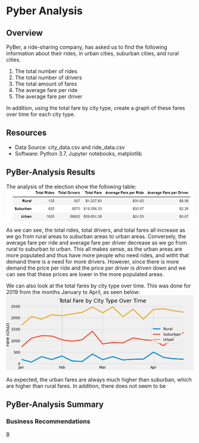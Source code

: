 # Pyber Analysis

## Overview
PyBer, a ride-sharing company, has asked us to find the following information about their rides, in urban cities, suburban cities, and rural cities.

1. The total number of rides
2. The total number of drivers
3. The total amount of fares
4. The average fare per ride
5. The average fare per driver

In addition, using the total fare by city type, create a graph of these fares over time for each city type.

## Resources
- Data Source: city_data.csv and ride_data.csv
- Software: Python 3.7, Jupyter notebooks, matplotlib

## PyBer-Analysis Results
The analysis of the election show the following table:
![data_table](https://github.com/bchillman/PyBer_Analysis/blob/main/Analysis/Data_Table.png)

As we can see, the total rides, total drivers, and total fares all increase as we go from rural areas to suburban areas to urban areas. Conversely, the average fare per ride and average fare per driver decrease as we go from rural to suburban to urban. This all makes sense, as the urban areas are more populated and thus have more people who need rides, and witht that demand there is a need for more drivers. However, since there is more demand the price per ride and the price per driver is *driven* down and we can see that these prices are lower in the more populated areas.

We can also look at the total fares by city type over time. This was done for 2019 from the months January to April, as seen below:
![graph](https://github.com/bchillman/PyBer_Analysis/blob/main/Analysis/PyBer_fare_summary.png)

As expected, the urban fares are always much higher than suburban, which are higher than rural fares. In addition, there does not seem to be 
## PyBer-Analysis Summary
### Business Recommendations
B
